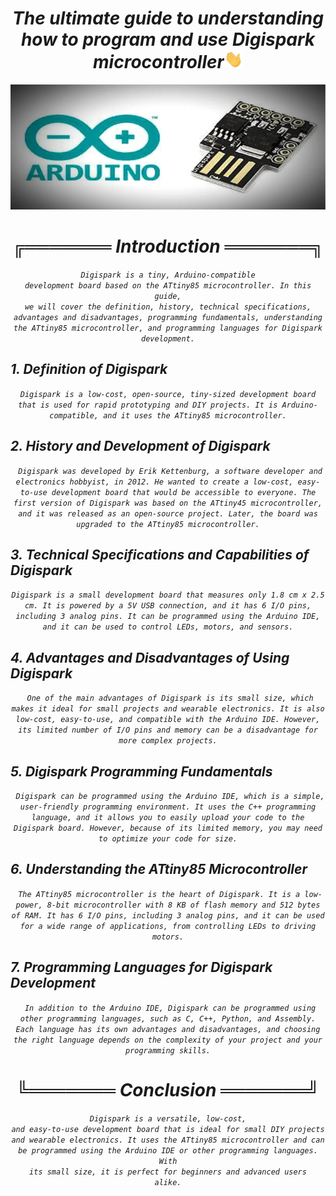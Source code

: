 <h1><div align="center"><i>The ultimate guide to understanding how to program and use Digispark microcontroller<img src="./fn/hello.webp" width="30"></i></div></h1>

<div align="center">          
<img src="fn/thumbnail.webp" alt="coding" width="1000px" height="200px" /></div>

# <i><div align="center"><i>╔═══════<i color="#00979C"> Introduction <i color="#F9F9F9"> ═══════╗</i></div>
<em><div align="center"><code>Digispark is a tiny, Arduino-compatible development board based on the ATtiny85 microcontroller. In this guide, we will cover the definition, history, technical specifications, advantages and disadvantages, programming fundamentals, understanding the ATtiny85 microcontroller, and programming languages for Digispark development.</code></em></div>


<h2 color="#00979C"> 1. Definition of Digispark</h2>
<em><div align="center"> <code>Digispark is a low-cost, open-source, tiny-sized development board that is used for rapid prototyping and DIY projects. It is Arduino-compatible, and it uses the ATtiny85 microcontroller.</code></em></div>


<h2 color="#00979C"> 2. History and Development of Digispark</h2>
<em><div align="center"><code> Digispark was developed by Erik Kettenburg, a software developer and electronics hobbyist, in 2012. He wanted to create a low-cost, easy-to-use development board that would be accessible to everyone. The first version of Digispark was based on the ATtiny45 microcontroller, and it was released as an open-source project. Later, the board was upgraded to the ATtiny85 microcontroller.</code></em></div>


<h2 color="#00979C"> 3. Technical Specifications and Capabilities of Digispark</h2>
<em><div align="center"> <code>Digispark is a small development board that measures only 1.8 cm x 2.5 cm. It is powered by a 5V USB connection, and it has 6 I/O pins, including 3 analog pins. It can be programmed using the Arduino IDE, and it can be used to control LEDs, motors, and sensors.</code></em></div>


<h2 color="#00979C"> 4. Advantages and Disadvantages of Using Digispark</h2>
<em><div align="center"><code> One of the main advantages of Digispark is its small size, which makes it ideal for small projects and wearable electronics. It is also low-cost, easy-to-use, and compatible with the Arduino IDE. However, its limited number of I/O pins and memory can be a disadvantage for more complex projects.</code></em></div>


<h2 color="#00979C"> 5. Digispark Programming Fundamentals</h2>
<em><div align="center"><code> Digispark can be programmed using the Arduino IDE, which is a simple, user-friendly programming environment. It uses the C++ programming language, and it allows you to easily upload your code to the Digispark board. However, because of its limited memory, you may need to optimize your code for size.</code></em></div>

  
<h2 color="#00979C"> 6. Understanding the ATtiny85 Microcontroller</h2>
<em><div align="center"><code> The ATtiny85 microcontroller is the heart of Digispark. It is a low-power, 8-bit microcontroller with 8 KB of flash memory and 512 bytes of RAM. It has 6 I/O pins, including 3 analog pins, and it can be used for a wide range of applications, from controlling LEDs to driving motors.</code></div></eme>

  
<h2 color="#00979C"> 7. Programming Languages for Digispark Development</h2>
<em><div align="center"><code> In addition to the Arduino IDE, Digispark can be programmed using other programming languages, such as C, C++, Python, and Assembly. Each language has its own advantages and disadvantages, and choosing the right language depends on the complexity of your project and your programming skills.</code></div></em>

# <i><div align="center"><i>╚═══════ <i color="#00979C"> Conclusion <i color="#F9F9F9">═══════╝</i></div></h2>
<em><div align="center"> <code>Digispark is a versatile, low-cost, and easy-to-use development board that is ideal for small DIY projects and wearable electronics. It uses the ATtiny85 microcontroller and can be programmed using the Arduino IDE or other programming languages. With its small size, it is perfect for beginners and advanced users alike.</code></div></em>
